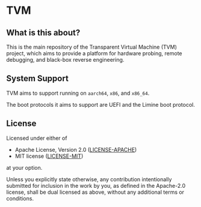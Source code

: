 # TVM

## What is this about?

This is the main repository of the Transparent Virtual Machine (TVM) project, which aims to
provide a platform for hardware probing, remote debugging, and black-box reverse engineering.

## System Support

TVM aims to support running on `aarch64`, `x86`, and `x86_64`.

The boot protocols it aims to support are UEFI and the Limine boot protocol.

## License

Licensed under either of

- Apache License, Version 2.0 ([LICENSE-APACHE](LICENSE-APACHE))
- MIT license ([LICENSE-MIT](LICENSE-MIT))

at your option.

Unless you explicitly state otherwise, any contribution intentionally submitted for inclusion
in the work by you, as defined in the Apache-2.0 license, shall be dual licensed as above, without
any additional terms or conditions.
